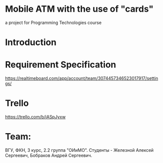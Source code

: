 # Mobile ATM with the use of "cards"
a project for Programming Technologies course

# Introduction

# Requirement Specification
 https://realtimeboard.com/app/account/team/3074457346523017917/settings/

# Trello
 https://trello.com/b/jASpJyxw

# Team:
ВГУ, ФКН, 3 курс, 2.2 группа "ОИиМО".
Студенты - Железной Алексей Сергеевич, Бобраков Андрей Сергеевич.
